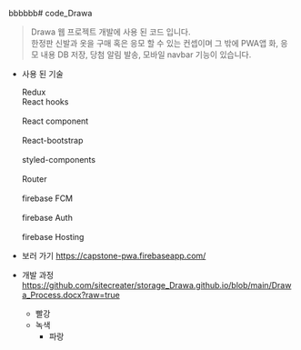 bbbbbb# code_Drawa

> Drawa 웹 프로젝트 개발에 사용 된 코드 입니다.
> <br>한정판 신발과 옷을 구매 혹은 응모 할 수 있는 컨셉이며 그 밖에 PWA앱 화, 응모 내용 DB 저장, 당첨 알림 발송, 모바일 navbar 기능이 있습니다.<br>

- 사용 된 기술

  Redux <br>React hooks</br> <br>React component</br> <br>React-bootstrap</br> <br>styled-components</br> <br>Router</br> <br>firebase FCM</br> <br>firebase Auth</br> <br>firebase Hosting</br>

- 보러 가기
  https://capstone-pwa.firebaseapp.com/
- 개발 과정
  https://github.com/sitecreater/storage_Drawa.github.io/blob/main/Drawa_Process.docx?raw=true
  
  * 빨강
  * 녹색
    * 파랑
